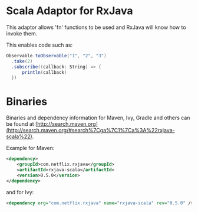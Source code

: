 # Scala Adaptor for RxJava


This adaptor allows 'fn' functions to be used and RxJava will know how to invoke them.

This enables code such as:

```scala
Observable.toObservable("1", "2", "3")
  .take(2)
  .subscribe((callback: String) => {
      println(callback)
  })
```

# Binaries

Binaries and dependency information for Maven, Ivy, Gradle and others can be found at [http://search.maven.org](http://search.maven.org/#search%7Cga%7C1%7Ca%3A%22rxjava-scala%22).

Example for Maven:

```xml
<dependency>
    <groupId>com.netflix.rxjava</groupId>
    <artifactId>rxjava-scala</artifactId>
    <version>0.5.0</version>
</dependency>
```

and for Ivy:

```xml
<dependency org="com.netflix.rxjava" name="rxjava-scala" rev="0.5.0" />
```
